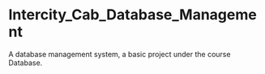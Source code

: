 # Intercity_Cab_Database_Management
A database management system, a basic project under the course Database.
